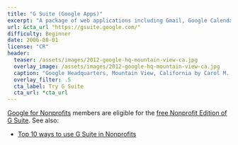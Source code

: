 ```yaml
---
title: "G Suite (Google Apps)"
excerpt: "A package of web applications including Gmail, Google Calendar, Google Drive, and more."
url: &cta_url "https://gsuite.google.com/"
difficulty: Beginner
date: 2006-08-01
license: "CR"
header:
  teaser: /assets/images/2012-google-hq-mountain-view-ca.jpg
  overlay_image: /assets/images/2012-google-hq-mountain-view-ca.jpg
  caption: "Google Headquarters, Mountain View, California by Carol M. Highsmith, 2012. Courtesy [Library of Congress](http://www.loc.gov/pictures/item/2013630579/) ([PD](https://creativecommons.org/publicdomain/mark/1.0/))."
  overlay_filter: .5
  cta_label: Try G Suite
  cta_url: *cta_url
---
```


[Google for Nonprofits](https://www.google.com/nonprofits/) members are eligible for the [free Nonprofit Edition of G Suite](https://support.google.com/nonprofits/answer/3367223?hl=en). See also:

- [Top 10 ways to use G Suite in Nonprofits](https://gsuite.google.com/learning-center/use-at-work/nonprofits/)
